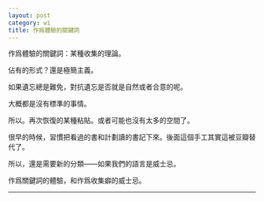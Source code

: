 ```yaml
---
layout: post
category: wi
title: 作爲體驗的關鍵詞
---
```


作爲體驗的關鍵詞：某種收集的理論。

佔有的形式？還是極簡主義。

如果遺忘總是難免，對抗遺忘是否就是自然或者合意的呢。

大概都是沒有標準的事情。

所以。再次恢復的某種粘貼。或者可能也沒有太多的空間了。

很早的時候，習慣把看過的書和計劃讀的書記下來。後面這個手工其實這被豆瓣替代了。

所以，還是需要新的分類——如果我們的語言是威士忌。

作爲關鍵詞的體驗，和作爲收集癖的威士忌。








--------




